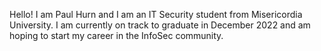 Hello! I am Paul Hurn and I am an IT Security student from Misericordia University.
I am currently on track to graduate in December 2022 and am hoping to start my career in the InfoSec community.

<!--
**Paulhurn333/Paulhurn333** is a ✨ _special_ ✨ repository because its `README.md` (this file) appears on your GitHub profile.

Here are some ideas to get you started:

- 🔭 I’m currently working on ...
- 🌱 I’m currently learning ...
- 👯 I’m looking to collaborate on ...
- 🤔 I’m looking for help with ...
- 💬 Ask me about ...
- 📫 How to reach me: ...
- 😄 Pronouns: ...
- ⚡ Fun fact: ...
-->
